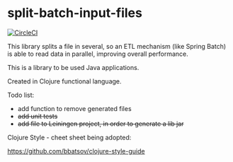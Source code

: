 # split-batch-input-files

[![CircleCI](https://img.shields.io/circleci/build/github/medeiros/split-batch-input-files/master)](https://img.shields.io/circleci/build/github/medeiros/split-batch-input-files/master)

This library splits a file in several, so an ETL mechanism (like Spring 
Batch) is able to read data in parallel, improving overall performance.

This is a library to be used Java applications.

Created in Clojure functional language.

Todo list:

- add function to remove generated files
- ~~add unit tests~~
- ~~add file to Leiningen project, in order to generate a lib jar~~

Clojure Style - cheet sheet being adopted:

https://github.com/bbatsov/clojure-style-guide
